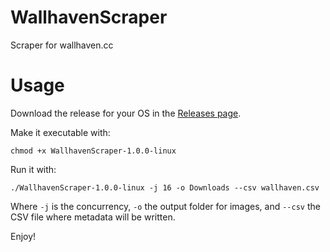 # WallhavenScraper
Scraper for wallhaven.cc

# Usage

Download the release for your OS in the [Releases page](https://github.com/CorentinB/WallhavenScraper/releases).

Make it executable with:

`chmod +x WallhavenScraper-1.0.0-linux`

Run it with:

`./WallhavenScraper-1.0.0-linux -j 16 -o Downloads --csv wallhaven.csv`

Where `-j` is the concurrency, `-o` the output folder for images, and `--csv` the CSV file where metadata will be written.

Enjoy!
